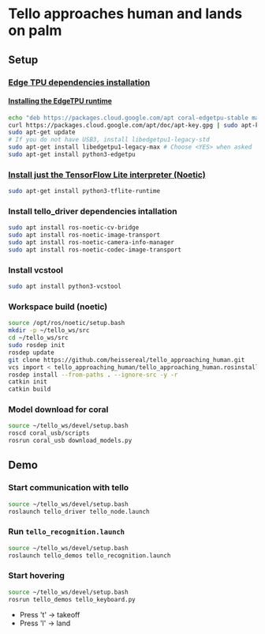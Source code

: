# Tello approaches human and lands on palm
## Setup
### [Edge TPU dependencies installation](https://github.com/jsk-ros-pkg/coral_usb_ros)
#### [Installing the EdgeTPU runtime](https://coral.withgoogle.com/docs/accelerator/get-started/#1-install-the-edge-tpu-runtime)

```bash
echo "deb https://packages.cloud.google.com/apt coral-edgetpu-stable main" | sudo tee /etc/apt/sources.list.d/coral-edgetpu.list
curl https://packages.cloud.google.com/apt/doc/apt-key.gpg | sudo apt-key add -
sudo apt-get update
# If you do not have USB3, install libedgetpu1-legacy-std
sudo apt-get install libedgetpu1-legacy-max # Choose <YES> when asked
sudo apt-get install python3-edgetpu
```
### [Install just the TensorFlow Lite interpreter (Noetic)](https://www.tensorflow.org/lite/guide/python)

```bash
sudo apt-get install python3-tflite-runtime
```

### Install tello_driver dependencies intallation
```bash
sudo apt install ros-noetic-cv-bridge
sudo apt install ros-noetic-image-transport
sudo apt install ros-noetic-camera-info-manager
sudo apt install ros-noetic-codec-image-transport
```

### Install vcstool
```bash
sudo apt install python3-vcstool
```

### Workspace build (noetic)
```bash
source /opt/ros/noetic/setup.bash 
mkdir -p ~/tello_ws/src
cd ~/tello_ws/src
sudo rosdep init
rosdep update
git clone https://github.com/heissereal/tello_approaching_human.git
vcs import < tello_approaching_human/tello_approaching_human.rosinstall --recursive
rosdep install --from-paths . --ignore-src -y -r
catkin init
catkin build
```
### Model download for coral

```bash
source ~/tello_ws/devel/setup.bash
roscd coral_usb/scripts
rosrun coral_usb download_models.py
```


## Demo
### Start communication with tello
```bash
source ~/tello_ws/devel/setup.bash
roslaunch tello_driver tello_node.launch 
```

### Run `tello_recognition.launch`
```bash
source ~/tello_ws/devel/setup.bash
roslaunch tello_demos tello_recognition.launch
```

### Start hovering
```bash
source ~/tello_ws/devel/setup.bash
rosrun tello_demos tello_keyboard.py
```
- Press 't' -> takeoff
- Press 'l' -> land


